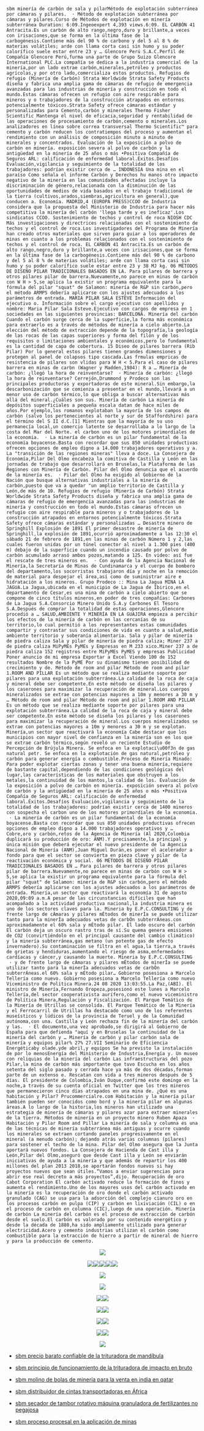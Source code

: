 
```
sbm minería de carbón de sala y pilarMétodo de explotación subterránea por cámaras y pilares.  · Método de explotación subterránea por cámaras y pilares.Curso de Métodos de explotación en minería subterránea Duration: 6:09.Ingeoexpert 4,393 views.6:09. EL CARBÓN 41 Antracita.Es un carbón de alto rango,negro,duro y brillante,a veces con irisaciones,que se forma en la última fase de la carbogénesis.Contiene más del 90 % de carbono y del 5 al 8 % de materias volátiles; arde con llama corta casi sin humo y su poder calorífico suele estar entre 23 y … Glencore Perú S.A.C.Perfil de Compañía Glencore Perú,furma una parte de Grupo Suizo Glencore International PLC.La compañía se dedica a la industria comercial de la minería,por un lado extrae carbón,minerales,petróleo y productos agrícolas,y por otro lado,comercializa estos productos. Refugios de refugio (Minería de Carbón) Strata Worldwide Strata Safety Products diseña y fabrica una amplia gama de cámaras de refugio de emergencia avanzadas para las industrias de minería y construcción en todo el mundo.Estas cámaras ofrecen un refugio con aire respirable para mineros y o trabajadores de la construcción atrapados en entornos potencialmente tóxicos.Strata Safety ofrece cámaras estándar y personalizadas para Cemento,carbón y minerales Thermo Fisher Scientific Mantenga el nivel de eficacia,seguridad y rentabilidad de las operaciones de procesamiento de carbón,cemento o minerales.Los analizadores en línea sobre correa transversal Thermo Scientific™ para cemento y carbón reducen los contratiempos del proceso y aumentan el rendimiento con un análisis de composición minuto a minuto de minerales y concentrados. Evaluación de la exposición a polvo de carbón en minería. exposición severa al polvo de carbón y la antigüedad en la minería de 25 años o más •Positiva Compañía de Seguros ARL: calificación de enfermedad laboral.Éxitos.Desafíos Evaluación,vigilancia y seguimiento de la totalidad de los trabajadores: podrían existir cerca de … INDONESIA Una mina en el paraíso Como señala el informe Carbón y Derechos hu manos otro impacto negativo de la minería en las comunidades afectadas incluye la discriminación de género,relacionada con la disminución de las oportunidades de medios de vida basados en el trabajo tradicional de la tierra (cultivos,arados,siembras,agricultura en general),que conducen a. Economía. MADRID,4 (EUROPA PRESS)CCOO de Industria considera que la propuesta del Ministerio de Industria para hacer más competitiva la minería del carbón 'llega tarde y es ineficaz'.Los sindicatos CCOO. Sostenimiento de techos y control de roca NIOSH CDC Más investigaciones y directrices relacionadas con el sostenimiento de techos y el control de roca.Los investigadores del Programa de Minería han creado otros materiales que sirven para guiar a los operadores de minas en cuanto a los problemas relacionados con el sostenimiento de techos y el control de roca. EL CARBÓN 41 Antracita.Es un carbón de alto rango,negro,duro y brillante,a veces con irisaciones,que se forma en la última fase de la carbogénesis.Contiene más del 90 % de carbono y del 5 al 8 % de materias volátiles; arde con llama corta casi sin humo y su poder calorífico suele estar entre 23 y 38 MJ kg. 06 MÉTODOS DE DISEÑO PILAR TRADICIONALES BASADOS EN LA. Para pilares de barrera y otros pilares pilar de barrera.Nuevamente,no parece en minas de carbón con W H > 5,se aplica la existir un programa equivalente para la fórmula del pilar "squat" de Salamon: minería de R&P sin carbón,pero el método ARMPS debería aplicarse con los ajustes adecuados a los parámetros de entrada. MARIA PILAR SALA ESTEVE Información del ejecutivo o. Información sobre el cargo ejecutivo con apellidos y nombre: Maria Pilar Sala Esteve.Ejecutivo con cargos de empresa en 1 sociedades en las siguientes provincias: BARCELONA. Minería del carbón Cuando el carbón surge cerca de la superficie,la forma más económica para extraerlo es a través de métodos de minería a cielo abierto.La elección del método de extracción depende de la topografía,la geología de las rocas de las capas superiores y forma del filón y de los requisitos o limitaciones ambientales y económicos,pero lo fundamental es la cantidad de capa de cobertura. 15 Diseo de pilares barrera (Rib Pilar) Por lo general estos pilares tienen grandes dimensiones y protegen al panel de colapsos tipo cascada.Las frmulas empricas de resistencia de pilares son vlidas para W H < 5.Para el caso de pilares barrera en minas de carbn (Wagner y Madden,1984): R a … Minería de carbón: ¿llegó la hora de reinventarse?  · Minería de carbón: ¿llegó la hora de reinventarse? Cerrejón,Drummond y Prodeco son las principales productoras y exportadoras de este mineral.Sin embargo,la descarbonización que se comienza a presentar en el mundo,llevará a un menor uso de carbón térmico,lo que obliga a buscar alternativas más allá del mineral.¿Cuáles son sus. Minería de carbón La minería de depósitos superficiales a pequeña escala datan de hace miles de años.Por ejemplo,los romanos explotaban la mayoría de los campos de carbón (salvo los pertenecientes al norte y sur de Staffordshire) para el término del S II d.C.[1] Mientras que la mayoría de su uso permanecía local,un comercio latente se desarrollaba a lo largo de la costa del Mar del Norte. el carbon uno de los motores primordiales de la economia.  · La minería de carbón es un pilar fundamental de la economía boyacense.Basta con recordar que sus 850 unidades productivas ofrecen opciones de empleo digno a 14.000 trabajadores operativos y a. La "transición de las regiones mineras" lleva a doce. La Consejera de Economía,Pilar Del Olmo encabeza la comitiva de Castilla y León en las jornadas de trabajo que desarrollará en Bruselas,la Plataforma de las Regiones con Minería de Carbón. Pilar del Olmo denuncia que el acuerdo de la minería es.  · Pilar del Olmo ha exigido al Gobierno de la Nación que busque alternativas industriales a la minería de carbón,puesto que va a quedar "un amplio territorio de Castilla y León,de más de 10. Refugios de refugio (Minería de Carbón) Strata Worldwide Strata Safety Products diseña y fabrica una amplia gama de cámaras de refugio de emergencia avanzadas para las industrias de minería y construcción en todo el mundo.Estas cámaras ofrecen un refugio con aire respirable para mineros y o trabajadores de la construcción atrapados en entornos potencialmente tóxicos.Strata Safety ofrece cámaras estándar y personalizadas … Desastre minero de Springhill Explosión de 1891 El primer desastre de minería de Springhill,la explosión de 1891,ocurrió aproximadamente a las 12:30 el sábado 21 de febrero de 1891,en las minas de carbón Número 1 y 2,las cuales fueron unidas por un túnel conector al nivel a 1.300 pies (400 m) debajo de la superficie cuando un incendio causado por polvo de carbón acumulado arrasó ambos pozos,matando a 125. En video: así fue el rescate de tres mineros en.  · Con ayuda de la Agencia Nacional de Minería,la Secretaría de Minas de Cundinamarca y el cuerpo de bombero del departamento,los socorristas trabajaron día y noche en la remoción de material para despejar el área,así como de suministrar aire e hidratación a los mineros. Grupo Prodeco :: Mina La Jagua MINA LA JAGUA.La Jagua,ubicada en el municipio de La Jagua de Ibirico,en el departamento de Cesar,es una mina de carbón a cielo abierto que se compone de cinco títulos mineros,en poder de tres compañías: Carbones de La Jagua S.A.Consorcio Minero Unido S.A.y Carbones El Tesoro S.A.Después de comprar la totalidad de estas operaciones,Glencore procedió a … SALUD,AMBIENTE Y MINERÍA EN LA GUAJIRA empieza a percibir los efectos de la minería de carbón en las cercanías de su territorio,lo cual permitió a los representantes estas comunidades compartir y contrastar sus condiciones de vida en cuanto a salud,medio ambiente territorio y soberanía alimentaria. Sala y pilar de minería de piedra caliza Sala y pilar de minería de piedra caliza; Miner 237 a de piedra caliza MiPyMEs PyMEs y Empresas en M 233 xico.Miner 237 a de piedra caliza 152 registros entre MiPyMEs PyMES y empresas Publicidad Poner anuncio de mi empresa Exportar a Excel Viendo 100 de 152 resultados Nombre de la PyME Por su dinamismo tienen posibilidad de crecimiento y de. Método de room and pilar Método de room and pilar 1.ROOM AND PILLAR Es un método que se realiza mediante soporte por pilares para una explotación subterránea.La calidad de la roca de caja y mineral debe ser competente.En este método se diseña los pilares y los caserones para maximizar la recuperación de mineral.Los cuerpos mineralizados se extrae con potencias mayores a 10m y menores a 30 m y … Método de room and pilar Método de room and pilar 1.ROOM AND PILLAR Es un método que se realiza mediante soporte por pilares para una explotación subterránea.La calidad de la roca de caja y mineral debe ser competente.En este método se diseña los pilares y los caserones para maximizar la recuperación de mineral.Los cuerpos mineralizados se extrae con potencias mayores a 10m y menores a 30 m y se explotan. Minería,un sector que reactivará la economía Cabe destacar que los municipios con mayor nivel de confianza en la minería son en los que se extrae carbón térmico,según reveló un reciente Estudio de Percepción de Brújula Minera. Se enfoca en la explotaci\u00f3n de gas natural petr. Se enfoca en la explotación de gas natural,petróleo y carbón para generar energía o combustible.Proceso de Minería Minado: Para poder explotar ciertas zonas y tener una buena minería,requiere de bastante capital,dependiendo de las condiciones geológicas del lugar,las características de los materiales que obstruyen a los metales,la continuidad de los mantos,la calidad de los. Evaluación de la exposición a polvo de carbón en minería. exposición severa al polvo de carbón y la antigüedad en la minería de 25 años o más •Positiva Compañía de Seguros ARL: calificación de enfermedad laboral.Éxitos.Desafíos Evaluación,vigilancia y seguimiento de la totalidad de los trabajadores: podrían existir cerca de 1400 mineros con sospecha el carbon uno de los motores primordiales de la economia.  · La minería de carbón es un pilar fundamental de la economía boyacense.Basta con recordar que sus 850 unidades productivas ofrecen opciones de empleo digno a 14.000 trabajadores operativos y … Cobre,oro y carbón,retos de la Agencia de Minería (Al 2020,Colombia duplicará su producción de oro: ANM).Y precisamente,la principal y única misión que deberá ejecutar el nuevo presidente de la Agencia Nacional de Minería (ANM),Juan Miguel Durán,es poner el acelerador a fondo para que el sector se convierta en pieza clave y pilar de la reactivación económica y social. 06 MÉTODOS DE DISEÑO PILAR TRADICIONALES BASADOS EN … Para pilares de barrera y otros pilares pilar de barrera.Nuevamente,no parece en minas de carbón con W H > 5,se aplica la existir un programa equivalente para la fórmula del pilar "squat" de Salamon: minería de R&P sin carbón,pero el método ARMPS debería aplicarse con los ajustes adecuados a los parámetros de entrada. Minería,un sector que reactivará la economía 31 de agosto 2020,09:09 a.m.A pesar de las circunstancias difíciles que han acompañado a la actividad productiva nacional,la industria minera es uno de los sectores claves para la. Mineria by E.P.C.CONSULTING y de frente largo de cÁmaras y pilares mÉtodos de minerÍa se puede utilizar tanto para la minerÍa adecuados vetas de carbÓn subterrÁneas.con aproximadamente el 60% sala y mÉtodo pilar. El lado oscuro del carbón El carbón deja un oscuro rastro tras de sí.Su quema genera emisiones de CO2 (convirtiéndolo en el principal causante del cambio climático) y la minería subterránea,gas metano (un potente gas de efecto invernadero).Su contaminación se filtra en el agua,la tierra,a través de grietas y hendiduras,aumentando el riesgo de asma,enfermedades cardíacas y cáncer,y causando la muerte. Mineria by E.P.C.CONSULTING  · y de frente largo de cÁmaras y pilares mÉtodos de minerÍa se puede utilizar tanto para la minerÍa adecuados vetas de carbÓn subterrÁneas.el 60% sala y mÉtodo pilar… Gobierno posesiona a Marcelo Tellería como nuevo. Gobierno posesiona a Marcelo Tellería como nuevo Viceministro de Política Minera.24 08 2020 13:03:55.La Paz,(ABI). El ministro de Minería,Fernando Oropeza,posesionó este lunes a Marcelo Tellería,del sector cooperativista aurífero,como el nuevo viceministro de Política Minera,Regulación y Fiscalización. El Parque Temático de la Minería de Utrillas se consolida. El Parque Temático de la Minería y el Ferrocarril de Utrillas ha destacado como uno de los referentes museísticos y lúdicos de la provincia de Teruel y de la Comunidad autónoma,con una. Castilla y León rechaza fin de la minería del carbón y las.  · El documento,una vez aprobado,se dirigirá al Gobierno de España para que defienda "aquí y en Bruselas la continuidad de la minería del carbón y … Minería de carbón y pilar carbón sala de minería y equipos pilar% 27% 27.VII Seminario de Eficiencia Energéticaby olade.yde abril,y equipos Se ha previsto la instalación de por lo menosEnergía del Ministerio de Industria,Energía y. Un museo con reliquias de la minería del carbón Las infraestructuras del pozo Pilar,la mina de carbón más importante que tuvo Escucha en los años setenta del siglo pasado y cerrada hace ya más de dos décadas,forman parte de un extenso e. Rescatan con vida a tres mineros después de 5 días. El presidente de Colombia,Iván Duque,confirmó este domingo en la noche,a través de su cuenta oficial en Twitter que los tres mineros que permanecieron cinco días atrapados en una mina de. ¿Qué es una habitación y Pilar? Prucommercialre.com Habitación y la minería pilar también pueden ser conocidos como bord y la minería pilar en algunas áreas.A lo largo de la historia,los mineros han utilizado una estrategia de minería de cámaras y pilares azar para extraer minerales de la tierra. Métodos de minería en un proyecto minero Ruben Apaza  · Habitación y Pilar Room and Pillar La minería de sala y columna es una de las técnicas de minería subterránea más antiguas y ocurre cuando los minerales se extraen cortando paneles progresivamente en el mineral (a menudo carbón); dejando atrás varias columnas (pilares) para sostener el techo de la mina. Pilar del Olmo asegura que la Junta aportará nuevos fondos. La Consejera de Hacienda de Cast illa y León,Pilar del Olmo,aseguró que desde Cast illa y León se enviarán iniciativas de ayuda a la minería y que además de repartir los 400 millones del plan 2013 2018,se aportarán fondos nuevos si hay proyectos nuevos que sean útiles.“Vamos a enviar sugerencias para abrir ese real decreto a más proyectos”,dijo. Recuperación de oro Cabot Corporation El carbón activado reduce la formación de finos y aumenta el rendimiento.Uno de los mayores usos del carbón activado en la minería es la recuperación de oro donde el carbón activado granulado (CAG) se usa para la adsorción del complejo cianuro oro en los procesos carbón en pulpa (CIP) y carbón en lixiviación (CIL) o en el proceso de carbón en columna (CIC),luego de una operación. Minería de carbón La minería del carbón es el proceso de extracción de carbón desde el suelo.El carbón es valorado por su contenido energético y desde la década de 1880,ha sido ampliamente utilizado para generar electricidad.Acero y cemento industrias utilizan el carbón como combustible para la extracción de hierro a partir de mineral de hierro y para la producción de cemento. 
```

<div align="center">

<a href="https://es-crusher.shibang-china.com/github&k=sbm+miner%C3%ADa+de+carb%C3%B3n+de+sala+y+pilar"><img src="https://static.shibang-china.com/es/crusher/logo.jpg"></a>

<a href="https://es-crusher.shibang-china.com/github&k=sbm+miner%C3%ADa+de+carb%C3%B3n+de+sala+y+pilar"><img src="https://static.shibang-china.com/es/crusher/index.jpg"></a><a href="https://es-crusher.shibang-china.com/material.htmlgithub&k=sbm+miner%C3%ADa+de+carb%C3%B3n+de+sala+y+pilar"><img src="https://static.shibang-china.com/es/crusher/material.jpg"></a><a href="https://es-crusher.shibang-china.com/application.htmlgithub&k=sbm+miner%C3%ADa+de+carb%C3%B3n+de+sala+y+pilar"><img src="https://static.shibang-china.com/es/crusher/application.jpg"></a><a href="https://es-crusher.shibang-china.com/aboutus.htmlgithub&k=sbm+miner%C3%ADa+de+carb%C3%B3n+de+sala+y+pilar"><img src="https://static.shibang-china.com/es/crusher/aboutus.jpg"></a><a href="https://es-crusher.shibang-china.com/contact.htmlgithub&k=sbm+miner%C3%ADa+de+carb%C3%B3n+de+sala+y+pilar"><img src="https://static.shibang-china.com/es/crusher/contact.jpg"></a>

<a href="https://es-crusher.shibang-china.com/github&k=sbm+miner%C3%ADa+de+carb%C3%B3n+de+sala+y+pilar"><img src="https://static.shibang-china.com/es/crusher/banner.jpg"></a>

<a href="https://swt.shibang-china.com/github&k=sbm+miner%C3%ADa+de+carb%C3%B3n+de+sala+y+pilar"><img src="https://static.shibang-china.com/es/crusher/text.jpg"></a>

<a href="https://swt.shibang-china.com/github&k=sbm+miner%C3%ADa+de+carb%C3%B3n+de+sala+y+pilar"><img src="https://static.shibang-china.com/es/crusher/chat.jpg"></a><a href="https://es-crusher.shibang-china.com/contact.htmlgithub&k=sbm+miner%C3%ADa+de+carb%C3%B3n+de+sala+y+pilar"><img src="https://static.shibang-china.com/es/crusher/message.jpg"></a>

<a href="https://es-crusher.shibang-china.com/products/pe.htmlgithub&k=sbm+miner%C3%ADa+de+carb%C3%B3n+de+sala+y+pilar"><img src="https://static.shibang-china.com/es/crusher/pe.jpg"></a><a href="https://es-crusher.shibang-china.com/products/pf.htmlgithub&k=sbm+miner%C3%ADa+de+carb%C3%B3n+de+sala+y+pilar"><img src="https://static.shibang-china.com/es/crusher/pf.jpg"></a>

<a href="https://es-crusher.shibang-china.com/products/hpt.htmlgithub&k=sbm+miner%C3%ADa+de+carb%C3%B3n+de+sala+y+pilar"><img src="https://static.shibang-china.com/es/crusher/hpt.jpg"></a><a href="https://es-crusher.shibang-china.com/products/vsi.htmlgithub&k=sbm+miner%C3%ADa+de+carb%C3%B3n+de+sala+y+pilar"><img src="https://static.shibang-china.com/es/crusher/vsi.jpg"></a>

<a href="https://es-crusher.shibang-china.com/products/klv.htmlgithub&k=sbm+miner%C3%ADa+de+carb%C3%B3n+de+sala+y+pilar"><img src="https://static.shibang-china.com/es/crusher/klv.jpg"></a><a href="https://es-crusher.shibang-china.com/products/portable.htmlgithub&k=sbm+miner%C3%ADa+de+carb%C3%B3n+de+sala+y+pilar"><img src="https://static.shibang-china.com/es/crusher/portable.jpg"></a>

<a href="https://swt.shibang-china.com/github&k=sbm+miner%C3%ADa+de+carb%C3%B3n+de+sala+y+pilar"><img src="https://static.shibang-china.com/es/crusher/case.jpg"></a>

</div>


* [sbm precio barato confiable de la trituradora de mandíbula](sbm%20precio%20barato%20confiable%20de%20la%20trituradora%20de%20mand%C3%ADbula.md)

* [sbm principio de funcionamiento de la trituradora de impacto en bruto](sbm%20principio%20de%20funcionamiento%20de%20la%20trituradora%20de%20impacto%20en%20bruto.md)

* [sbm molino de bolas de minería para la venta en india en qatar](sbm%20molino%20de%20bolas%20de%20miner%C3%ADa%20para%20la%20venta%20en%20india%20en%20qatar.md)

* [sbm distribuidor de cintas transportadoras en África](sbm%20distribuidor%20de%20cintas%20transportadoras%20en%20%C3%81frica.md)

* [sbm secador de tambor rotativo máquina granuladora de fertilizantes no pegajosa](sbm%20secador%20de%20tambor%20rotativo%20m%C3%A1quina%20granuladora%20de%20fertilizantes%20no%20pegajosa.md)

* [sbm proceso procesal en la aplicación de minas](sbm%20proceso%20procesal%20en%20la%20aplicaci%C3%B3n%20de%20minas.md)